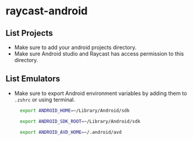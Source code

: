 # raycast-android

## List Projects

- Make sure to add your android projects directory.
- Make sure Android studio and Raycast has access permission to this directory.

## List Emulators

- Make sure to export Android environment variables by adding them to `.zshrc` or using terminal.

  ```sh
    export ANDROID_HOME=~/Library/Android/sdk
  
    export ANDROID_SDK_ROOT=~/Library/Android/sdk
    
    export ANDROID_AVD_HOME=~/.android/avd
  ```